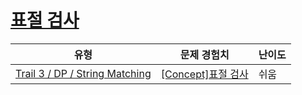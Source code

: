 # [표절 검사](https://https://en.codetree.ai/trails/complete/curated-cards/intro-dp-lcs-2)

|유형|문제 경험치|난이도|
|---|---|---|
|[Trail 3 / DP / String Matching](https://https://en.codetree.ai/trail-info/novice-high/)|[[Concept]표절 검사](https://https://en.codetree.ai/trails/complete/curated-cards/intro-dp-lcs-2/)|쉬움|

